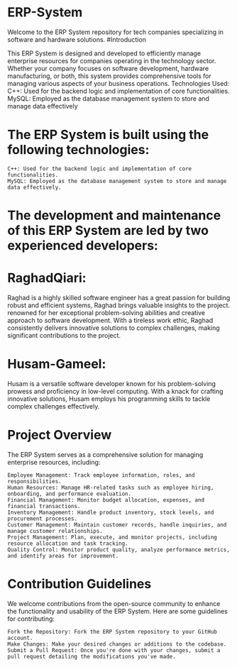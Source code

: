 # ERP-System

Welcome to the ERP System repository for tech companies specializing in software and hardware solutions.
#Introduction

This ERP System is designed and developed to efficiently manage enterprise resources for companies operating in the technology sector. Whether your company focuses on software development, hardware manufacturing, or both, this system provides comprehensive tools for managing various aspects of your business operations.
Technologies Used:
     C++: Used for the backend logic and implementation of core functionalities.
    MySQL: Employed as the database management system to store and manage data effectively
    
# The ERP System is built using the following technologies:

    C++: Used for the backend logic and implementation of core functionalities.
    MySQL: Employed as the database management system to store and manage data effectively.

# The development and maintenance of this ERP System are led by two experienced developers:

  # RaghadQiari:
Raghad is a highly skilled software engineer 
has a great  passion for building robust and efficient systems, Raghad brings valuable insights to the project.
renowned for her exceptional problem-solving abilities and creative approach to software development.
With a tireless work ethic, Raghad consistently delivers innovative solutions to complex challenges, making significant contributions to the project.
 
   # Husam-Gameel:
Husam is a versatile software developer known for his problem-solving prowess and proficiency in low-level computing.
With a knack for crafting innovative solutions, Husam employs his programming skills to tackle complex challenges effectively.

# Project Overview

The ERP System serves as a comprehensive solution for managing enterprise resources, including:

    Employee Management: Track employee information, roles, and responsibilities.
    Human Resources: Manage HR-related tasks such as employee hiring, onboarding, and performance evaluation.
    Financial Management: Monitor budget allocation, expenses, and financial transactions.
    Inventory Management: Handle product inventory, stock levels, and procurement processes.
    Customer Management: Maintain customer records, handle inquiries, and manage customer relationships.
    Project Management: Plan, execute, and monitor projects, including resource allocation and task tracking.
    Quality Control: Monitor product quality, analyze performance metrics, and identify areas for improvement.

# Contribution Guidelines

We welcome contributions from the open-source community to enhance the functionality and usability of the ERP System. Here are some guidelines for contributing:

    Fork the Repository: Fork the ERP System repository to your GitHub account.
    Make Changes: Make your desired changes or additions to the codebase.
    Submit a Pull Request: Once you're done with your changes, submit a pull request detailing the modifications you've made.
